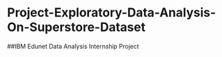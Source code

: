 # Project-Exploratory-Data-Analysis-On-Superstore-Dataset
##IBM Edunet Data Analysis Internship Project
